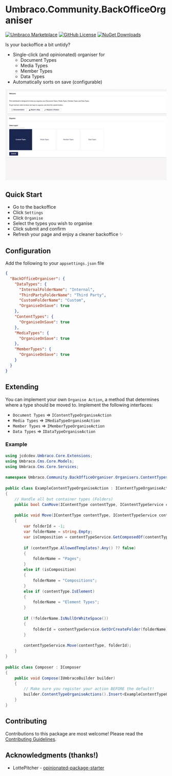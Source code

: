 # Umbraco.Community.BackOfficeOrganiser

[![Umbraco Marketplace](https://img.shields.io/badge/Umbraco-Marketplace-%233544B1?style=flat&logo=umbraco)](https://marketplace.umbraco.com/package/umbraco.community.backofficeorganiser)
[![GitHub License](https://img.shields.io/github/license/jcdcdev/Umbraco.Community.BackOfficeOrganiser?color=8AB803&label=License&logo=github)](https://github.com/jcdcdev/Umbraco.Community.BackOfficeOrganiser/blob/main/LICENSE)
[![NuGet Downloads](https://img.shields.io/nuget/dt/Umbraco.Community.BackOfficeOrganiser?color=cc9900&label=Downloads&logo=nuget)](https://www.nuget.org/packages/Umbraco.Community.BackOfficeOrganiser/)

Is your backoffice a bit untidy?

- Single-click (and opinionated) organiser for
    - Document Types
    - Media Types
    - Member Types
    - Data Types
- Automatically sorts on save (configurable)

![A screenshot of the Back Office Organiser in action](https://raw.githubusercontent.com/jcdcdev/Umbraco.Community.BackOfficeOrganiser/main/docs/screenshots/backoffice.png)

## Quick Start

- Go to the backoffice
- Click `Settings`
- Click `Organise`
- Select the types you wish to organise
- Click submit and confirm
- Refresh your page and enjoy a cleaner backoffice ✨

## Configuration
Add the following to your `appsettings.json` file

```JSON
{
  "BackOfficeOrganiser": {
    "DataTypes": {
      "InternalFolderName": "Internal",
      "ThirdPartyFolderName": "Third Party",
      "CustomFolderName": "Custom",
      "OrganiseOnSave": true
    },
    "ContentTypes": {
      "OrganiseOnSave": true
    },
    "MediaTypes": {
      "OrganiseOnSave": true
    },
    "MemberTypes": {
      "OrganiseOnSave": true
    }
  }
}
```

## Extending

You can implement your own `Organise Action`, a method that determines where a type should be moved to. Implement the following interfaces:

- `Document Types` => `IContentTypeOrganiseAction`
- `Media Types` => `IMediaTypeOrganiseAction`
- `Member Types` => `IMemberTypeOrganiseAction`
- `Data Types` => `IDataTypeOrganiseAction`

### Example
```csharp
using jcdcdev.Umbraco.Core.Extensions;
using Umbraco.Cms.Core.Models;
using Umbraco.Cms.Core.Services;

namespace Umbraco.Community.BackOfficeOrganiser.Organisers.ContentTypes;

public class ExampleContentTypeOrganiseAction : IContentTypeOrganiseAction
{
    // Handle all but container types (Folders)
    public bool CanMove(IContentType contentType, IContentTypeService contentTypeService) => !contentType.IsContainer;

    public void Move(IContentType contentType, IContentTypeService contentTypeService)
    {
        var folderId = -1;
        var folderName = string.Empty;
        var isComposition = contentTypeService.GetComposedOf(contentType.Id).Any();

        if (contentType.AllowedTemplates?.Any() ?? false)
        {
            folderName = "Pages";
        }
        else if (isComposition)
        {
            folderName = "Compositions";
        }
        else if (contentType.IsElement)
        {
            folderName = "Element Types";
        }

        if (!folderName.IsNullOrWhiteSpace())
        {
            folderId = contentTypeService.GetOrCreateFolder(folderName).Id;
        }

        contentTypeService.Move(contentType, folderId);
    }
}

public class Composer : IComposer
{
    public void Compose(IUmbracoBuilder builder)
    {
        // Make sure you register your action BEFORE the default!
        builder.ContentTypeOrganiseActions().Insert<ExampleContentTypeOrganiseAction>();
    }
}
```

## Contributing

Contributions to this package are most welcome! Please read the [Contributing Guidelines](https://github.com/jcdcdev/Umbraco.Community.BackOfficeOrganiser/blob/main/.github/CONTRIBUTING.md).

## Acknowledgments (thanks!)

- LottePitcher - [opinionated-package-starter](https://github.com/LottePitcher/opinionated-package-starter)